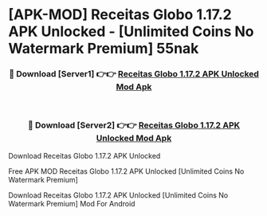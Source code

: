 # [APK-MOD] Receitas Globo 1.17.2 APK Unlocked - [Unlimited Coins No Watermark Premium] 55nak



<div align="center">
<h3>🔴 Download [Server1] 👉👉 <a href="https://momento.my/?title=Receitas_Globo_1.17.2_APK_Unlocked">Receitas Globo 1.17.2 APK Unlocked Mod Apk</a></h3><br>

<h3>🔴 Download [Server2] 👉👉 <a href="https://momento.my/?title=Receitas_Globo_1.17.2_APK_Unlocked">Receitas Globo 1.17.2 APK Unlocked Mod Apk</a></h3>
</div>



Download Receitas Globo 1.17.2 APK Unlocked 

Free APK MOD Receitas Globo 1.17.2 APK Unlocked [Unlimited Coins No Watermark Premium]

Download Receitas Globo 1.17.2 APK Unlocked [Unlimited Coins No Watermark Premium] Mod For Android
